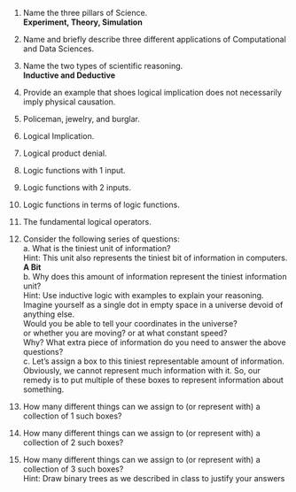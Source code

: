 1. Name the three pillars of Science.   
**Experiment, Theory, Simulation**  
2. Name and briefly describe three different applications of Computational and Data Sciences.  

3. Name the two types of scientific reasoning.  
**Inductive and Deductive**  
4. Provide an example that shoes logical implication does not necessarily imply physical causation.
   
5. Policeman, jewelry, and burglar.  

6. Logical Implication.  

7. Logical product denial.  

8. Logic functions with 1 input.  

9. Logic functions with 2 inputs.  

10. Logic functions in terms of logic functions.  

11. The fundamental logical operators.  

12. Consider the following series of questions:  
a. What is the tiniest unit of information?       
Hint: This unit also represents the tiniest bit of information in computers.   
**A Bit**    
b. Why does this amount of information represent the tiniest information unit?        
Hint: Use inductive logic with examples to explain your reasoning.  
Imagine yourself as a single dot in empty space in a universe devoid of anything else.  
Would you be able to tell your coordinates in the universe?  
or whether you are moving? or at what constant speed?  
Why? What extra piece of information do you need to answer the above questions?  
c. Let’s assign a box to this tiniest representable amount of information.  
Obviously, we cannot represent much information with it. So, our remedy is to put multiple of these boxes to represent information about something.  
1. How many different things can we assign to (or represent with) a collection of 1 such boxes?  
2. How many different things can we assign to (or represent with) a collection of 2 such boxes?  
3. How many different things can we assign to (or represent with) a collection of 3 such boxes?  
Hint: Draw binary trees as we described in class to justify your answers  
